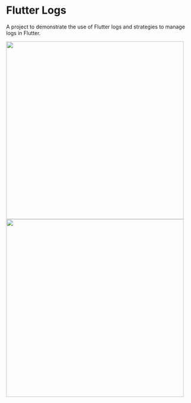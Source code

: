 # Flutter Logs

A project to demonstrate the use of Flutter logs and strategies to manage logs in Flutter.

<img src="https://github.com/felipecastrosales/flutter_logs/assets/59374587/7a811524-8f88-48ec-9396-8a2c92cd134e" width="480"/>

<img src="https://github.com/felipecastrosales/flutter_logs/assets/59374587/85abf501-0759-4d6e-be49-bf920a8bbae4" width="480"/>
